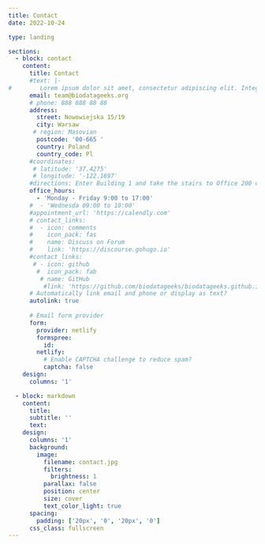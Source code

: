 ```yaml
---
title: Contact
date: 2022-10-24

type: landing

sections:
  - block: contact
    content:
      title: Contact
      #text: |-
#        Lorem ipsum dolor sit amet, consectetur adipiscing elit. Integer tempus augue non tempor egestas. Proin nisl nunc, dignissim in accumsan dapibus, auctor ullamcorper neque. Quisque at elit felis. Vestibulum ante ipsum primis in faucibus orci luctus et ultrices posuere cubilia curae; Aenean eget elementum odio. Cras interdum eget risus sit amet aliquet. In volutpat, nisl ut fringilla dignissim, arcu nisl suscipit ante, at accumsan sapien nisl eu eros.
      email: team@biodatageeks.org
      # phone: 888 888 88 88
      address:
        street: Nowowiejska 15/19
        city: Warsaw
       # region: Masovian
        postcode: '00-665 '
        country: Poland
        country_code: Pl
      #coordinates:
       # latitude: '37.4275'
       # longitude: '-122.1697'
      #directions: Enter Building 1 and take the stairs to Office 200 on Floor 2
      office_hours:
        - 'Monday - Friday 9:00 to 17:00'
      #  - 'Wednesda 09:00 to 10:00'
      #appointment_url: 'https://calendly.com'
      # contact_links:
      #  - icon: comments
      #    icon_pack: fas
      #    name: Discuss on Forum
      #    link: 'https://discourse.gohugo.io'
      #contact_links:
       # - icon: github
        #  icon_pack: fab
         # name: GitHub
          #link: 'https://github.com/biodatageeks/biodatageeks.github.io'
      # Automatically link email and phone or display as text?
      autolink: true
    
      # Email form provider
      form:
        provider: netlify
        formspree:
          id:
        netlify:
          # Enable CAPTCHA challenge to reduce spam?
          captcha: false
    design:
      columns: '1'

  - block: markdown
    content:
      title:
      subtitle: ''
      text:
    design:
      columns: '1'
      background:
        image: 
          filename: contact.jpg
          filters:
            brightness: 1
          parallax: false
          position: center
          size: cover
          text_color_light: true
      spacing:
        padding: ['20px', '0', '20px', '0']
      css_class: fullscreen
---
```

